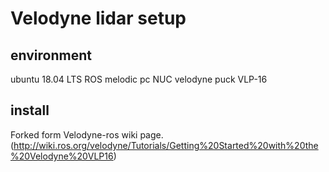 # Velodyne lidar setup

## environment
   ubuntu 18.04 LTS
   ROS melodic
   pc NUC
   velodyne puck VLP-16
   
## install
  Forked form Velodyne-ros wiki page. (http://wiki.ros.org/velodyne/Tutorials/Getting%20Started%20with%20the%20Velodyne%20VLP16)
  
  ### 
